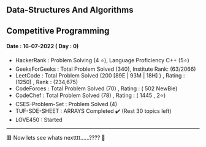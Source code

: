  ## Data-Structures And Algorithms
 ## Competitive Programming

#### Date :  16-07-2022  ( Day : 0)
- HackerRank : Problem Solving (4 ⭐), Language Proficiency C++ (5⭐)
- GeeksForGeeks : Total Problem Solved (340), Institute Rank: (63/2066)
- LeetCode : Total Problem Solved (200 [89E | 93M | 18H] ) , Rating : (1250) , Rank : (234,675)
- CodeForces : Total Problem Solved (70) , Rating : ( 502 NewBie)
- CodeChef : Total Problem Solved (78) , Rating : ( 1445 , 2⭐)
- CSES-Problem-Set : Problem Solved (4)
- TUF-SDE-SHEET : ARRAYS Completed ✔️  (Rest 30 topics left)
- LOVE450 : Started



<hr>
🟥 Now lets see whats nextttt......???? 👀
